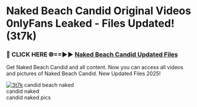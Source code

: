 # Naked Beach Candid Original Videos 0nlyFans Leaked - Files Updated! (3t7k)

<h3>🔴 CLICK HERE 🌐==►► <a href="https://tinyurl.com/yckcrads" rel="nofollow">Naked Beach Candid Updated Files</a></h3>

Get Naked Beach Candid and all content. Now you can access all videos and pictures of Naked Beach Candid. New Updated Files 2025!

[![3t7k](https://i.imgur.com/hpKpOFt.gif)](https://tinyurl.com/yckcrads)
candid beach naked<br>
candid naked<br>
candid naked pics